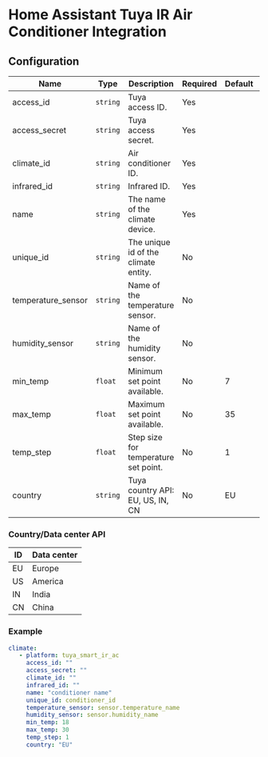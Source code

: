 # Home Assistant Tuya IR Air Conditioner Integration

## Configuration

| Name                 | Type     | Description                          | Required | Default | Note                       |
| -------------------- | -------- | ------------------------------------ | -------- | ------- | -------------------------- |
| access_id            | `string` | Tuya access ID.                      | Yes      |         |                            |
| access_secret        | `string` | Tuya access secret.                  | Yes      |         |                            |
| climate_id           | `string` | Air conditioner ID.                  | Yes      |         |                            |
| infrared_id          | `string` | Infrared ID.                         | Yes      |         |                            |
| name                 | `string` | The name of the climate device.      | Yes      |         |                            |
| unique_id            | `string` | The unique id of the climate entity. | No       |         |                            |
| temperature_sensor   | `string` | Name of the temperature sensor.      | No       |         |                            |
| humidity_sensor      | `string` | Name of the humidity sensor.         | No       |         |                            |
| min_temp             | `float`  | Minimum set point available.         | No       | 7       | HA default values          |
| max_temp             | `float`  | Maximum set point available.         | No       | 35      | HA default values          |
| temp_step            | `float`  | Step size for temperature set point. | No       | 1       |                            |
| country              | `string` | Tuya country API: EU, US, IN, CN     | No       | EU      | Written in capital letters |


### Country/Data center API

| ID    | Data center |
| ----- | ----------- | 
| EU    | Europe      |
| US    | America     |
| IN    | India       |
| CN    | China       |

### Example
```yaml
climate:
   - platform: tuya_smart_ir_ac
     access_id: ""
     access_secret: ""
     climate_id: ""
     infrared_id: ""
     name: "conditioner name"
     unique_id: conditioner_id
     temperature_sensor: sensor.temperature_name
     humidity_sensor: sensor.humidity_name
     min_temp: 18
     max_temp: 30
     temp_step: 1
     country: "EU"
```
